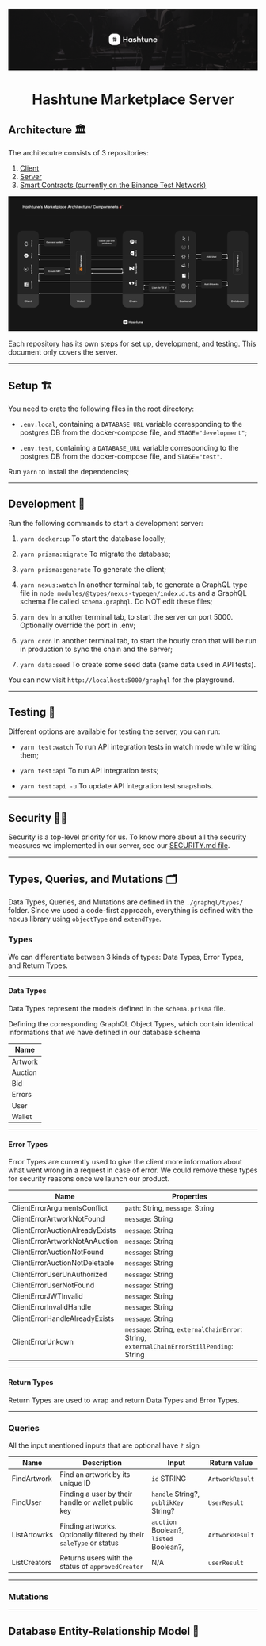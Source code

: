 ![](.github/assets/images/cover.png)

<div align="center">

# **Hashtune Marketplace Server**
</div>
  
## Architecture 🏛

The architecutre consists of 3 repositories:

1. [Client](https://github.com/hashtune/Hashtune-Marketplace-Client)
2. [Server](https://github.com/hashtune/Hashtune-Marketplace-Server)
3. [Smart Contracts (currently on the Binance Test Network)](https://github.com/hashtune/Hashtune-Marketplace-Chain)

![](.github/assets/images/architecture.png)

Each repository has its own steps for set up, development, and testing. This document only covers the server.

---

## Setup 🏗

You need to crate the following files in the root directory:

- `.env.local`, containing a `DATABASE_URL` variable corresponding to the postgres DB from the docker-compose file, and `STAGE="development"`;

- `.env.test`, containing a `DATABASE_URL` variable corresponding to the postgres DB from the docker-compose file, and `STAGE="test"`.

Run `yarn` to install the dependencies;

---

## Development 🚀

Run the following commands to start a development server:

1. `yarn docker:up` To start the database locally;

2. `yarn prisma:migrate` To migrate the database;

3. `yarn prisma:generate` To generate the client;

4. `yarn nexus:watch` In another terminal tab, to generate a GraphQL type file in `node_modules/@types/nexus-typegen/index.d.ts` and a GraphQL schema file called `schema.graphql`. Do NOT edit these files;

5. `yarn dev` In another terminal tab, to start the server on port 5000. Optionally override the port in .env;

6. `yarn cron` In another terminal tab, to start the hourly cron that will be run in production to sync the chain and the server;

7. `yarn data:seed` To create some seed data (same data used in API tests).

You can now visit `http://localhost:5000/graphql` for the playground.

---

## Testing 🧪


Different options are available for testing the server, you can run:

- `yarn test:watch` To run API integration tests in watch mode while writing them;

- `yarn test:api` To run API integration tests;

- `yarn test:api -u` To update API integration test snapshots.

---

## Security 🕵️‍♂️

Security is a top-level priority for us. To know more about all the security measures we implemented in our server, see our [SECURITY.md file](https://github.com/hashtune/Hashtune-Marketplace-Server/blob/main/README/SECURITY.md).

---

## Types, Queries, and Mutations 🗂

Data Types, Queries, and Mutations are defined in the `./graphql/types/` folder. Since we used a code-first approach, everything is defined with the nexus  library using `objectType` and `extendType`.

### Types

We can differentiate between 3 kinds of types: Data Types, Error Types, and Return Types.

---

#### Data Types

Data Types represent the models defined in the `schema.prisma` file.

Defining the corresponding GraphQL Object Types, which contain identical informations that we have defined in our database schema

| Name |
|------|
| Artwork |  
| Auction | 
| Bid | 
| Errors|
| User |
| Wallet |

---

#### Error Types

Error Types are currently used to give the client more information about what went wrong in a request in case of error. We could remove these types for security reasons once we launch our product.

| Name | Properties |
|----|---|
| ClientErrorArgumentsConflict | `path`: String, `message`: String|
| ClientErrorArtworkNotFound | `message`: String|
| ClientErrorAuctionAlreadyExists | `message`: String|
| ClientErrorArtworkNotAnAuction | `message`: String |
| ClientErrorAuctionNotFound | `message`: String|
| ClientErrorAuctionNotDeletable | `message`: String |
| ClientErrorUserUnAuthorized | `message`: String|
| ClientErrorUserNotFound | `message`: String|
| ClientErrorJWTInvalid | `message`: String |
| ClientErrorInvalidHandle| `message`: String|
| ClientErrorHandleAlreadyExists | `message`: String |
| ClientErrorUnkown | `message`: String, `externalChainError`: String, `externalChainErrorStillPending`: String |

---

#### Return Types

Return Types are used to wrap and return Data Types and Error Types.

---

### Queries 

All the input mentioned inputs that are optional have `?` sign


| Name  | Description | Input | Return value | 
|--------|----|---|---|
| FindArtwork | Find an artwork by its unique ID | `id` STRING | `ArtworkResult` |
| FindUser | Finding a user by their handle or wallet public key | `handle` String?, `publikKey` String? |  `UserResult` |
| ListArtowrks | Finding artworks. Optionally filtered by their `saleType` or status | `auction` Boolean?, `listed` Boolean?, | `ArtworkResult` |
| ListCreators | Returns users with the status of `approvedCreator` | N/A | `userResult` |




---

### Mutations

---

## Database Entity-Relationship Model 📌
